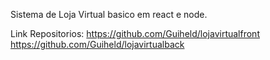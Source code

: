 Sistema de Loja Virtual basico em react e node.

Link Repositorios:
https://github.com/Guiheld/lojavirtualfront
https://github.com/Guiheld/lojavirtualback
